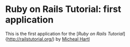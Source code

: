 # Ruby on Rails Tutorial: first application

This is the first application for the
[*Ruby on Rails Tutorial*]{http://railstutorial.org/)
by [Micheal Hartl](http://michealhartl.com)
